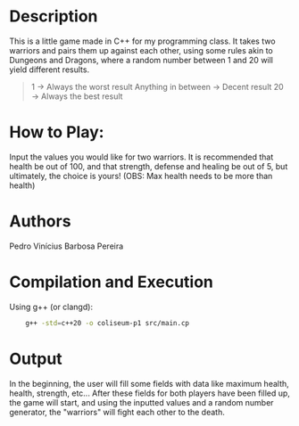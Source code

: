 # Description
  This is a little game made in C++ for my programming class.
It takes two warriors and pairs them up against each other, using some rules akin to Dungeons and Dragons,
where a random number between 1 and 20 will yield different results.
> 1                   → Always the worst result
> Anything in between → Decent result
> 20                  → Always the best result

# How to Play:
  Input the values you would like for two warriors. It is recommended that health be out of 100, and that strength, defense
and healing be out of 5, but ultimately, the choice is yours!
(OBS: Max health needs to be more than health)
  
# Authors
Pedro Vinícius Barbosa Pereira

# Compilation and Execution
Using g++ (or clangd):
``` bash
    g++ -std=c++20 -o coliseum-p1 src/main.cp
```
# Output
  In the beginning, the user will fill some fields with data like maximum health, health, strength, etc...
After these fields for both players have been filled up, the game will start, and using the inputted values
and a random number generator, the "warriors" will fight each other to the death.
